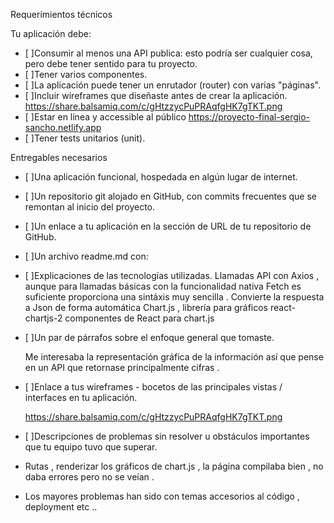 Requerimientos técnicos

Tu aplicación debe:

- [ ]Consumir al menos una API publica: esto podría ser cualquier cosa, pero debe tener sentido para tu proyecto.
- [ ]Tener varios componentes.
- [ ]La aplicación puede tener un enrutador (router) con varias "páginas".
- [ ]Incluir wireframes que diseñaste antes de crear la aplicación.
      https://share.balsamiq.com/c/gHtzzycPuPRAqfgHK7gTKT.png
- [ ]Estar en línea y accessible al público
      https://proyecto-final-sergio-sancho.netlify.app
- [ ]Tener tests unitarios (unit).

Entregables necesarios

- [ ]Una aplicación funcional, hospedada en algún lugar de internet.
- [ ]Un repositorio git alojado en GitHub, con commits frecuentes que se remontan al inicio del proyecto.
- [ ]Un enlace a tu aplicación en la sección de URL de tu repositorio de GitHub.
- [ ]Un archivo readme.md con:
- [ ]Explicaciones de las tecnologías utilizadas.
   Llamadas API con Axios , aunque para llamadas básicas con la funcionalidad nativa Fetch es suficiente proporciona una sintáxis muy sencilla .
   Convierte la respuesta a Json de forma automática
   Chart.js , librería para gráficos 
   react-chartjs-2 componentes de React para chart.js 
- [ ]Un par de párrafos sobre el enfoque general que tomaste.

    Me interesaba la representación gráfica de la información así que pense en un API que retornase  principalmente cifras .
- [ ]Enlace a tus wireframes - bocetos de las principales vistas / interfaces en tu aplicación.

    https://share.balsamiq.com/c/gHtzzycPuPRAqfgHK7gTKT.png
    
- [ ]Descripciones de problemas sin resolver u obstáculos importantes que tu equipo tuvo que superar.
- Rutas , renderizar los gráficos de chart.js , la página compilaba bien , no daba errores pero no se veían .
- Los mayores problemas han sido con temas accesorios al código , deployment etc ..
